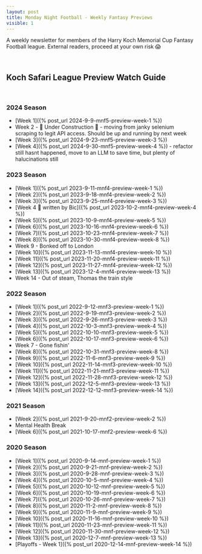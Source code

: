 ```yaml
---
layout: post
title: Monday Night Football - Weekly Fantasy Previews
visible: 1
---
```


A weekly newsletter for members of the Harry Koch Memorial Cup Fantasy Football league. External readers, proceed at your own risk 😱

<br/>

## Koch Safari League Preview Watch Guide

<br/>

### 2024 Season
- [Week 1]({% post_url 2024-9-9-mnf5-preview-week-1 %})
- Week 2 - 🚧 Under Construction 🚧 - moving from janky selenium scraping to legit API access. Should be up and running by next week
- [Week 3]({% post_url 2024-9-23-mnf5-preview-week-3 %})
- [Week 4]({% post_url 2024-9-30-mnf5-preview-week-4 %}) - refactor still hasnt happened, move to an LLM to save time, but plenty of halucinations still
  
### 2023 Season
- [Week 1]({% post_url 2023-9-11-mnf4-preview-week-1 %})
- [Week 2]({% post_url 2023-9-18-mnf4-preview-week-2 %})
- [Week 3]({% post_url 2023-9-25-mnf4-preview-week-3 %})
- [Week 4 👻 written by Bic]({% post_url 2023-10-2-mnf4-preview-week-4 %})
- [Week 5]({% post_url 2023-10-9-mnf4-preview-week-5 %})
- [Week 6]({% post_url 2023-10-16-mnf4-preview-week-6 %})
- [Week 7]({% post_url 2023-10-23-mnf4-preview-week-7 %})
- [Week 8]({% post_url 2023-10-30-mnf4-preview-week-8 %})
- Week 9 - Bonked off to London
- [Week 10]({% post_url 2023-11-13-mnf4-preview-week-10 %})
- [Week 11]({% post_url 2023-11-20-mnf4-preview-week-11 %})
- [Week 12]({% post_url 2023-11-27-mnf4-preview-week-12 %})
- [Week 13]({% post_url 2023-12-4-mnf4-preview-week-13 %})
- Week 14 - Out of steam, Thomas the train style
 
### 2022 Season
- [Week 1]({% post_url 2022-9-12-mnf3-preview-week-1 %})
- [Week 2]({% post_url 2022-9-19-mnf3-preview-week-2 %})
- [Week 3]({% post_url 2022-9-26-mnf3-preview-week-3 %})
- [Week 4]({% post_url 2022-10-3-mnf3-preview-week-4 %})
- [Week 5]({% post_url 2022-10-10-mnf3-preview-week-5 %})
- [Week 6]({% post_url 2022-10-17-mnf3-preview-week-6 %})
- Week 7 - Gone fishin'
- [Week 8]({% post_url 2022-10-31-mnf3-preview-week-8 %})
- [Week 9]({% post_url 2022-11-6-mnf3-preview-week-9 %})
- [Week 10]({% post_url 2022-11-14-mnf3-preview-week-10 %})
- [Week 11]({% post_url 2022-11-21-mnf3-preview-week-11 %})
- [Week 12]({% post_url 2022-11-28-mnf3-preview-week-12 %})
- [Week 13]({% post_url 2022-12-5-mnf3-preview-week-13 %})
- [Week 14]({% post_url 2022-12-12-mnf3-preview-week-14 %})

### 2021 Season
- [Week 2]({% post_url 2021-9-20-mnf2-preview-week-2 %})
- Mental Health Break
- [Week 6]({% post_url 2021-10-17-mnf2-preview-week-6 %})
  
### 2020 Season
- [Week 1]({% post_url 2020-9-14-mnf-preview-week-1 %})
- [Week 2]({% post_url 2020-9-21-mnf-preview-week-2 %})
- [Week 3]({% post_url 2020-9-28-mnf-preview-week-3 %})
- [Week 4]({% post_url 2020-10-5-mnf-preview-week-4 %})
- [Week 5]({% post_url 2020-10-12-mnf-preview-week-5 %})
- [Week 6]({% post_url 2020-10-19-mnf-preview-week-6 %})
- [Week 7]({% post_url 2020-10-26-mnf-preview-week-7 %})
- [Week 8]({% post_url 2020-11-2-mnf-preview-week-8 %})
- [Week 9]({% post_url 2020-11-9-mnf-preview-week-9 %})
- [Week 10]({% post_url 2020-11-16-mnf-preview-week-10 %})
- [Week 11]({% post_url 2020-11-23-mnf-preview-week-11 %})
- [Week 12]({% post_url 2020-11-30-mnf-preview-week-12 %})
- [Week 13]({% post_url 2020-12-7-mnf-preview-week-13 %})
- [Playoffs - Week 1]({% post_url 2020-12-14-mnf-preview-week-14 %})
